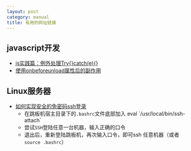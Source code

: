 ```yaml
---
layout: post
category: manual
title: 有用的网址链接
---
```


## javascript开发 ##

- [js实践篇：例外处理Try{}catch(e){}](http://www.cnblogs.com/luluping/archive/2011/02/14/1954092.html)
- [使用onbeforeunload属性后的副作用](http://www.cnblogs.com/birdshome/archive/2005/09/30/OnBeforeUnload.html)

## Linux服务器 ##

- [如何实现安全的免密码ssh登录](http://blog.chinaunix.net/uid-20761674-id-74963.html)
	- 在跳板机宿主目录下的`.bashrc`文件底部加入 eval \`/usr/local/bin/ssh-attach\`
	- 尝试`SSH`登陆任意一台机器，输入正确的口令
	- 退出后，重新登陆跳板机，再次输入口令，即可ssh 任意机器（或者`source .bashrc`）
